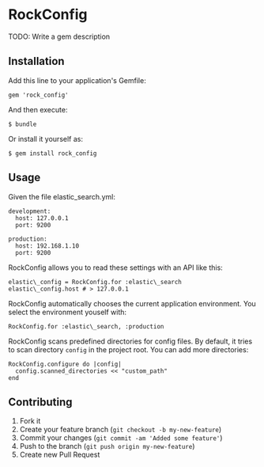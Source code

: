 # RockConfig

TODO: Write a gem description

## Installation

Add this line to your application's Gemfile:

    gem 'rock_config'

And then execute:

    $ bundle

Or install it yourself as:

    $ gem install rock_config

## Usage

Given the file elastic\_search.yml:

    development:
      host: 127.0.0.1
      port: 9200

    production:
      host: 192.168.1.10
      port: 9200

RockConfig allows you to read these settings with an API like this:

    elastic\_config = RockConfig.for :elastic\_search
    elastic\_config.host # > 127.0.0.1

RockConfig automatically chooses the current application environment. You select the environment youself
with: 

    RockConfig.for :elastic\_search, :production

RockConfig scans predefined directories for config files. By default, it tries to scan directory
`config` in the project root. You can add more directories:

    RockConfig.configure do |config|
      config.scanned_directories << "custom_path"
    end

## Contributing

1. Fork it
2. Create your feature branch (`git checkout -b my-new-feature`)
3. Commit your changes (`git commit -am 'Added some feature'`)
4. Push to the branch (`git push origin my-new-feature`)
5. Create new Pull Request
